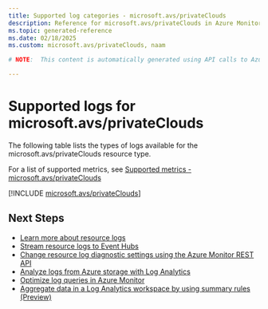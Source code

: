 ```yaml
---
title: Supported log categories - microsoft.avs/privateClouds
description: Reference for microsoft.avs/privateClouds in Azure Monitor Logs.
ms.topic: generated-reference
ms.date: 02/18/2025
ms.custom: microsoft.avs/privateClouds, naam

# NOTE:  This content is automatically generated using API calls to Azure. Any edits made on these files will be overwritten in the next run of the script. 

---
```





# Supported logs for microsoft.avs/privateClouds  
The following table lists the types of logs available for the microsoft.avs/privateClouds resource type.
  
  
  
For a list of supported metrics, see [Supported metrics - microsoft.avs/privateClouds](../supported-metrics/microsoft-avs-privateclouds-metrics.md)  
  

  
[!INCLUDE [microsoft.avs/privateClouds](~/reusable-content/ce-skilling/azure/includes/azure-monitor/reference/logs/microsoft-avs-privateclouds-logs-include.md)]  
  

## Next Steps

* [Learn more about resource logs](/azure/azure-monitor/essentials/platform-logs-overview)
* [Stream resource logs to Event Hubs](/azure/azure-monitor/essentials/resource-logs#send-to-azure-event-hubs)
* [Change resource log diagnostic settings using the Azure Monitor REST API](/rest/api/monitor/diagnosticsettings)
* [Analyze logs from Azure storage with Log Analytics](/azure/azure-monitor/essentials/resource-logs#send-to-log-analytics-workspace)
* [Optimize log queries in Azure Monitor](/azure/azure-monitor/logs/query-optimization)
* [Aggregate data in a Log Analytics workspace by using summary rules (Preview)](/azure/azure-monitor/logs/summary-rules)